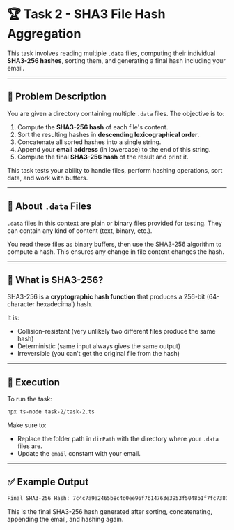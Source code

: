 # 🏆 Task 2 - SHA3 File Hash Aggregation

This task involves reading multiple `.data` files, computing their individual **SHA3-256 hashes**, sorting them, and generating a final hash including your email.

---

## 📄 Problem Description

You are given a directory containing multiple `.data` files. The objective is to:

1. Compute the **SHA3-256 hash** of each file's content.
2. Sort the resulting hashes in **descending lexicographical order**.
3. Concatenate all sorted hashes into a single string.
4. Append your **email address** (in lowercase) to the end of this string.
5. Compute the final **SHA3-256 hash** of the result and print it.

This task tests your ability to handle files, perform hashing operations, sort data, and work with buffers.

---

## 📃 About `.data` Files

`.data` files in this context are plain or binary files provided for testing. They can contain any kind of content (text, binary, etc.).

You read these files as binary buffers, then use the SHA3-256 algorithm to compute a hash. This ensures any change in file content changes the hash.

---

## 🔐 What is SHA3-256?

SHA3-256 is a **cryptographic hash function** that produces a 256-bit (64-character hexadecimal) hash.

It is:

- Collision-resistant (very unlikely two different files produce the same hash)
- Deterministic (same input always gives the same output)
- Irreversible (you can't get the original file from the hash)

---

## 🚀 Execution

To run the task:

```bash
npx ts-node task-2/task-2.ts
```

Make sure to:

- Replace the folder path in `dirPath` with the directory where your `.data` files are.
- Update the `email` constant with your email.

---

## ✅ Example Output

```bash
Final SHA3-256 Hash: 7c4c7a9a2465b8c4d0ee96f7b14763e3953f5048b1f7fc7380f4a8cfd8d14c47
```

This is the final SHA3-256 hash generated after sorting, concatenating, appending the email, and hashing again.
